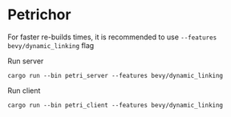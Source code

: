 # Petrichor

For faster re-builds times, it is recommended to use `--features bevy/dynamic_linking` flag

Run server
```shell
cargo run --bin petri_server --features bevy/dynamic_linking
```

Run client
```shell
cargo run --bin petri_client --features bevy/dynamic_linking
```
